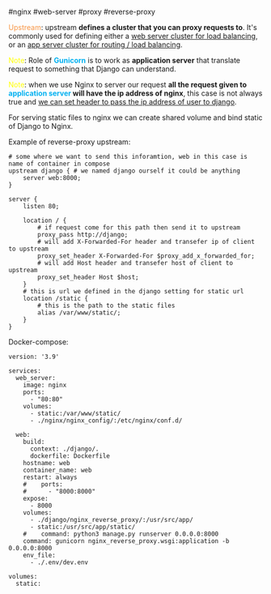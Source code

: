 #nginx #web-server #proxy #reverse-proxy 

<font color="#f79646">Upstream</font>: upstream **defines a cluster that you can proxy requests to**. It's commonly used for defining either a <u>web server cluster for load balancing</u>, or an <u>app server cluster for routing / load balancing</u>.

<font color="#ffff00">Note</font>: Role of **<font color="#00b0f0">Gunicorn</font>** is to work as **application server** that translate request to something that Django can understand.

<font color="#ffff00">Note</font>: when we use Nginx to server our request **all the request given to <font color="#00b0f0">application server</font> will have the ip address of nginx**, this case is not always true and <u>we can set header to pass the ip address of user to django</u>.

For serving static files to nginx we can create shared volume and bind static of Django to Nginx. 

Example of reverse-proxy upstream:
```nginx configuration
# some where we want to send this inforamtion, web in this case is name of container in compose
upstream django { # we named django ourself it could be anything 
    server web:8000;
} 

server {
    listen 80;

    location / {
        # if request come for this path then send it to upstream
        proxy_pass http://django;
        # will add X-Forwarded-For header and transefer ip of client to upstream
        proxy_set_header X-Forwarded-For $proxy_add_x_forwarded_for; 
        # will add Host header and transefer host of client to upstream
        proxy_set_header Host $host; 
    }
	# this is url we defined in the django setting for static url
    location /static { 
	    # this is the path to the static files
        alias /var/www/static/; 
    }
}
```
Docker-compose:
```docker
version: '3.9'

services:
  web_server:
    image: nginx
    ports:
      - "80:80"
    volumes:
      - static:/var/www/static/
      - ./nginx/nginx_config/:/etc/nginx/conf.d/

  web:
    build:
      context: ./django/.
      dockerfile: Dockerfile
    hostname: web
    container_name: web
    restart: always
    #    ports:
    #      - "8000:8000"
    expose:
      - 8000
    volumes:
      - ./django/nginx_reverse_proxy/:/usr/src/app/
      - static:/usr/src/app/static/
    #    command: python3 manage.py runserver 0.0.0.0:8000
    command: gunicorn nginx_reverse_proxy.wsgi:application -b 0.0.0.0:8000
    env_file:
      - ./.env/dev.env

volumes:
  static:
```